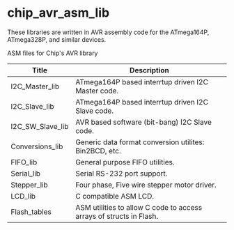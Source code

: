 chip_avr_asm_lib
================
These libraries are written in AVR assembly code for the ATmega164P, ATmega328P,
 and similar devices.  

ASM files for Chip's AVR library  

| Title                | Description
| ------------------- | --------------------------------------------------------  
| I2C_Master_lib | ATmega164P based interrtup driven I2C Master code.  
| I2C_Slave_lib | ATmega164P based interrtup driven I2C Slave code.  
| I2C_SW_Slave_lib | AVR based software (bit-bang) I2C Slave code.  
| Conversions_lib | Generic data format conversion utilites: Bin2BCD, etc.  
| FIFO_lib | General purpose FIFO utilities.
| Serial_lib | Serial RS-232 port support.  
| Stepper_lib | Four phase, Five wire stepper motor driver.  
| LCD_lib | C compatible ASM LCD.  
| Flash_tables | ASM utilities to allow C code to access arrays of structs in Flash.  
